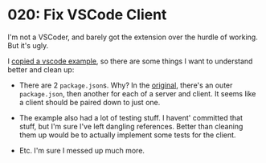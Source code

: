 # 020: Fix VSCode Client

I'm not a VSCoder, and barely got the extension over the hurdle of working. But it's ugly.

I [copied a vscode example](https://github.com/microsoft/vscode-extension-samples/tree/main/lsp-sample), so there are some things I want to understand better and clean up:

* There are 2 `package.json`s. Why? In the [original](https://github.com/microsoft/vscode-extension-samples/tree/main/lsp-sample), there's an outer `package.json`, then another for each of a server and client. It seems like a client should be paired down to just one.

* The example also had a lot of testing stuff. I havent' committed that stuff, but I'm sure I've left dangling references. Better than cleaning them up would be to actually implement some tests for the client.

* Etc. I'm sure I messed up much more.
